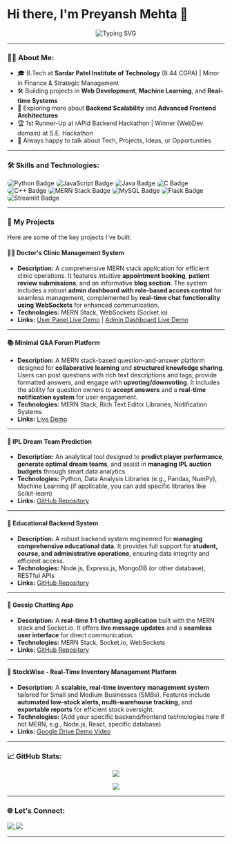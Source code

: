 # Hi there, I'm Preyansh Mehta 👋

<p align="center">
  <img src="https://readme-typing-svg.herokuapp.com?font=Fira+Code&size=24&pause=1000&color=58A6FF&center=true&vCenter=true&width=435&lines=Full-Stack+Developer;ML+Enthusiast;Creative+Thinker;Lifelong+Learner" alt="Typing SVG" />
</p>

---

### 👨‍💻 About Me:
- 🎓 B.Tech at **Sardar Patel Institute of Technology** (8.44 CGPA) | Minor in Finance & Strategic Management
- 🛠️ Building projects in **Web Development**, **Machine Learning**, and **Real-time Systems**
- 🌱 Exploring more about **Backend Scalability** and **Advanced Frontend Architectures**
- 🏆 1st Runner-Up at rAPId Backend Hackathon | Winner (WebDev domain) at S.E. Hackathon
- 💬 Always happy to talk about Tech, Projects, Ideas, or Opportunities

---

### 🛠️ Skills and Technologies:

<p>
  <picture>
    <source srcset="https://img.shields.io/badge/Python-3776AB?style=for-the-badge&logo=python&logoColor=white" media="(prefers-color-scheme: dark)">
    <source srcset="https://img.shields.io/badge/Python-3776AB?style=for-the-badge&logo=python&logoColor=white" media="(prefers-color-scheme: light)">
    <img src="https://img.shields.io/badge/Python-3776AB?style=for-the-badge&logo=python&logoColor=white" alt="Python Badge" style="border-radius: 8px;" />
  </picture>

  <picture>
    <source srcset="https://img.shields.io/badge/JavaScript-000000?style=for-the-badge&logo=javascript&logoColor=F7DF1E" media="(prefers-color-scheme: dark)">
    <source srcset="https://img.shields.io/badge/JavaScript-F7DF1E?style=for-the-badge&logo=javascript&logoColor=black" media="(prefers-color-scheme: light)">
    <img src="https://img.shields.io/badge/JavaScript-F7DF1E?style=for-the-badge&logo=javascript&logoColor=black" alt="JavaScript Badge" style="border-radius: 8px;" />
  </picture>

  <picture>
    <source srcset="https://img.shields.io/badge/Java-000000?style=for-the-badge&logo=java&logoColor=white" media="(prefers-color-scheme: dark)">
    <source srcset="https://img.shields.io/badge/Java-007396?style=for-the-badge&logo=java&logoColor=white" media="(prefers-color-scheme: light)">
    <img src="https://img.shields.io/badge/Java-007396?style=for-the-badge&logo=java&logoColor=white" alt="Java Badge" style="border-radius: 8px;" />
  </picture>

  <picture>
    <source srcset="https://img.shields.io/badge/C-000000?style=for-the-badge&logo=c&logoColor=white" media="(prefers-color-scheme: dark)">
    <source srcset="https://img.shields.io/badge/C-00599C?style=for-the-badge&logo=c&logoColor=white" media="(prefers-color-scheme: light)">
    <img src="https://img.shields.io/badge/C-00599C?style=for-the-badge&logo=c&logoColor=white" alt="C Badge" style="border-radius: 8px;" />
  </picture>

  <picture>
    <source srcset="https://img.shields.io/badge/C++-000000?style=for-the-badge&logo=c%2B%2B&logoColor=white" media="(prefers-color-scheme: dark)">
    <source srcset="https://img.shields.io/badge/C++-00599C?style=for-the-badge&logo=c%2B%2B&logoColor=white" media="(prefers-color-scheme: light)">
    <img src="https://img.shields.io/badge/C++-00599C?style=for-the-badge&logo=c%2B%2B&logoColor=white" alt="C++ Badge" style="border-radius: 8px;" />
  </picture>

  <picture>
    <source srcset="https://img.shields.io/badge/MERN-Stack-ffffff?style=for-the-badge&logo=mongodb&logoColor=3C873A" media="(prefers-color-scheme: light)">
    <source srcset="https://img.shields.io/badge/MERN-Stack-222222?style=for-the-badge&logo=mongodb&logoColor=3C873A" media="(prefers-color-scheme: dark)">
    <img src="https://img.shields.io/badge/MERN-Stack-ffffff?style=for-the-badge&logo=mongodb&logoColor=3C873A" alt="MERN Stack Badge" style="border-radius: 8px;" />
  </picture>

  <picture>
    <source srcset="https://img.shields.io/badge/MySQL-005C84?style=for-the-badge&logo=mysql&logoColor=white" media="(prefers-color-scheme: dark)">
    <source srcset="https://img.shields.io/badge/MySQL-00758F?style=for-the-badge&logo=mysql&logoColor=white" media="(prefers-color-scheme: light)">
    <img src="https://img.shields.io/badge/MySQL-00758F?style=for-the-badge&logo=mysql&logoColor=white" alt="MySQL Badge" style="border-radius: 8px;" />
  </picture>

  <picture>
    <source srcset="https://img.shields.io/badge/Flask-000000?style=for-the-badge&logo=flask&logoColor=white" media="(prefers-color-scheme: dark)">
    <source srcset="https://img.shields.io/badge/Flask-ffffff?style=for-the-badge&logo=flask&logoColor=black" media="(prefers-color-scheme: light)">
    <img src="https://img.shields.io/badge/Flask-000000?style=for-the-badge&logo=flask&logoColor=white" alt="Flask Badge" style="border-radius: 8px;" />
  </picture>

  <picture>
    <source srcset="https://img.shields.io/badge/Streamlit-FF4B4B?style=for-the-badge&logo=streamlit&logoColor=white" media="(prefers-color-scheme: dark)">
    <source srcset="https://img.shields.io/badge/Streamlit-FF4B4B?style=for-the-badge&logo=streamlit&logoColor=white" media="(prefers-color-scheme: light)">
    <img src="https://img.shields.io/badge/Streamlit-FF4B4B?style=for-the-badge&logo=streamlit&logoColor=white" alt="Streamlit Badge" style="border-radius: 8px;" />
  </picture>
</p>

---

### 🚀 My Projects

Here are some of the key projects I've built:

#### 🧑‍⚕️ **Doctor's Clinic Management System**
* **Description:** A comprehensive MERN stack application for efficient clinic operations. It features intuitive **appointment booking**, **patient review submissions**, and an informative **blog section**. The system includes a robust **admin dashboard with role-based access control** for seamless management, complemented by **real-time chat functionality using WebSockets** for enhanced communication.
* **Technologies:** MERN Stack, WebSockets (Socket.io)
* **Links:** [User Panel Live Demo](https://clinic-website-orpin.vercel.app) | [Admin Dashboard Live Demo](https://clinic-website-sqtc.vercel.app)

---

#### 📚 **Minimal Q&A Forum Platform**
* **Description:** A MERN stack-based question-and-answer platform designed for **collaborative learning** and **structured knowledge sharing**. Users can post questions with rich text descriptions and tags, provide formatted answers, and engage with **upvoting/downvoting**. It includes the ability for question owners to **accept answers** and a **real-time notification system** for user engagement.
* **Technologies:** MERN Stack, Rich Text Editor Libraries, Notification Systems
* **Links:** [Live Demo](https://stack-it-three.vercel.app)

---

#### 🏏 **IPL Dream Team Prediction**
* **Description:** An analytical tool designed to **predict player performance**, **generate optimal dream teams**, and assist in **managing IPL auction budgets** through smart data analytics.
* **Technologies:** Python, Data Analysis Libraries (e.g., Pandas, NumPy), Machine Learning (if applicable, you can add specific libraries like Scikit-learn)
* **Links:** [GitHub Repository](https://github.com/PreyanshMehta25/IPL-dream-team-prediction.git)

---

#### 🏫 **Educational Backend System**
* **Description:** A robust backend system engineered for **managing comprehensive educational data**. It provides full support for **student, course, and administrative operations**, ensuring data integrity and efficient access.
* **Technologies:** Node.js, Express.js, MongoDB (or other database), RESTful APIs
* **Links:** [GitHub Repository](https://github.com/PreyanshMehta25/Educational-backend-system.git)

---

#### 💬 **Gossip Chatting App**
* **Description:** A **real-time 1:1 chatting application** built with the MERN stack and Socket.io. It offers **live message updates** and a **seamless user interface** for direct communication.
* **Technologies:** MERN Stack, Socket.io, WebSockets
* **Links:** [GitHub Repository](https://github.com/PreyanshMehta25/Gossip-chatting.git)

---

#### 🏢 **StockWise - Real-Time Inventory Management Platform**
* **Description:** A **scalable, real-time inventory management system** tailored for Small and Medium Businesses (SMBs). Features include **automated low-stock alerts, multi-warehouse tracking**, and **exportable reports** for efficient stock oversight.
* **Technologies:** (Add your specific backend/frontend technologies here if not MERN, e.g., Node.js, React, specific database)
* **Links:** [Google Drive Demo Video](https://drive.google.com/file/d/1WNQieWjiUKlyBtIzyvhaC7WZAXMeA7Dx/view)


---

### 📈 GitHub Stats:

<p align="center">
  <picture>
    <source 
      srcset="https://github-readme-stats.vercel.app/api?username=PreyanshMehta25&show_icons=true&theme=dark" 
      media="(prefers-color-scheme: dark)"
    />
    <source 
      srcset="https://github-readme-stats.vercel.app/api?username=PreyanshMehta25&show_icons=true&theme=default" 
      media="(prefers-color-scheme: light), (prefers-color-scheme: no-preference)"
    />
    <img src="https://github-readme-stats.vercel.app/api?username=PreyanshMehta25&show_icons=true" />
  </picture>
</p>

<p align="center">
  <picture>
    <source 
      srcset="https://github-readme-streak-stats.herokuapp.com/?user=PreyanshMehta25&theme=dark" 
      media="(prefers-color-scheme: dark)"
    />
    <source 
      srcset="https://github-readme-streak-stats.herokuapp.com/?user=PreyanshMehta25&theme=default" 
      media="(prefers-color-scheme: light), (prefers-color-scheme: no-preference)"
    />
    <img src="https://github-readme-streak-stats.herokuapp.com/?user=PreyanshMehta25" />
  </picture>
</p>

---

### 🌐 Let's Connect:
<p align="left">
  <a href="https://linkedin.com/in/preyansh-mehta-770178284" target="_blank">
    <img src="https://img.shields.io/badge/LinkedIn-0A66C2?style=for-the-badge&logo=linkedin&logoColor=white" />
  </a>
  <a href="mailto:preyanshmehta25@gmail.com" target="_blank">
    <img src="https://img.shields.io/badge/Email-D14836?style=for-the-badge&logo=gmail&logoColor=white" />
  </a>
</p>

---
